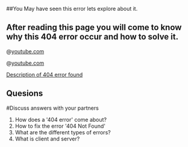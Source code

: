 ##You May have seen this error lets explore about it.
## After reading this page you will come to know why this 404 error occur and how to solve it.
@[youtube.com](ImEQFprFKWA)


@[youtube.com](fFZ_LYAn5xo)

[Description of 404 error found](https://www.ionos.com/digitalguide/websites/website-creation/what-does-the-404-not-found-error-mean/)

## Quesions
#Discuss answers with your partners 
 
1. How does a '404 error' come about?
2. How to fix the error '404 Not Found'
3. What are the different types of errors?
4. What is client and server?

